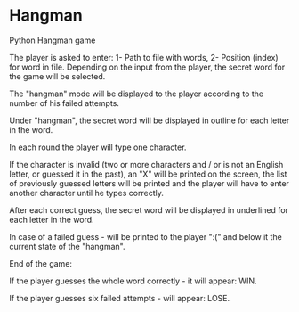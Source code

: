 # Hangman
Python Hangman game


The player is asked to enter: 1- Path to file with words, 2- Position (index) for word in file. Depending on the input from the player, the secret word for the game will be selected.

The "hangman" mode will be displayed to the player according to the number of his failed attempts.

Under "hangman", the secret word will be displayed in outline for each letter in the word.

In each round the player will type one character.

If the character is invalid (two or more characters and / or is not an English letter, or guessed it in the past), an "X" will be printed on the screen, the list of previously guessed letters will be printed and the player will have to enter another character until he types correctly.

After each correct guess, the secret word will be displayed in underlined for each letter in the word.

In case of a failed guess - will be printed to the player ":(" and below it the current state of the "hangman".


End of the game:

  If the player guesses the whole word correctly - it will appear: WIN.
  
  If the player guesses six failed attempts - will appear: LOSE.
